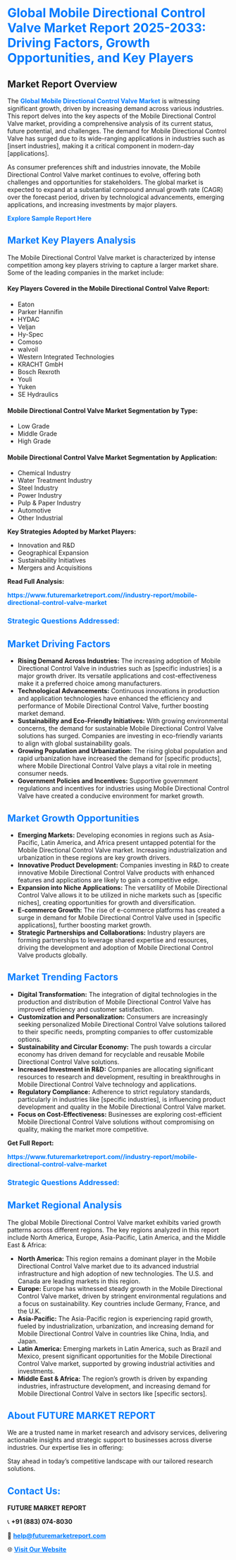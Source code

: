 <h1 style="color: #007BFF;">Global Mobile Directional Control Valve Market Report 2025-2033: Driving Factors, Growth Opportunities, and Key Players</h1>

<section id="overview">
<h2>Market Report Overview</h2>
<p>The <a href="https://www.futuremarketreport.com//industry-report/mobile-directional-control-valve-market" style="color: #007BFF; text-decoration: none;"><strong>Global Mobile Directional Control Valve Market</strong></a> is witnessing significant growth, driven by increasing demand across various industries. This report delves into the key aspects of the Mobile Directional Control Valve market, providing a comprehensive analysis of its current status, future potential, and challenges. The demand for Mobile Directional Control Valve has surged due to its wide-ranging applications in industries such as [insert industries], making it a critical component in modern-day [applications].</p>
<p>As consumer preferences shift and industries innovate, the Mobile Directional Control Valve market continues to evolve, offering both challenges and opportunities for stakeholders. The global market is expected to expand at a substantial compound annual growth rate (CAGR) over the forecast period, driven by technological advancements, emerging applications, and increasing investments by major players.</p>
</section>

<section id="overview">
<p><a href="https://www.futuremarketreport.com//request-sample/reportId=88406" style="color: #007BFF; text-decoration: none;"><strong>Explore Sample Report Here</strong></a></p>
</section>

<section id="key-players">
<h2 style="color: #007BFF;">Market Key Players Analysis</h2>
<p>The Mobile Directional Control Valve market is characterized by intense competition among key players striving to capture a larger market share. Some of the leading companies in the market include:</p>
<h4>Key Players Covered in the Mobile Directional Control Valve Report:</h4>
<ul><li>Eaton</li><li>Parker Hannifin</li><li>HYDAC</li><li>Veljan</li><li>Hy-Spec</li><li>Comoso</li><li>walvoil</li><li>Western Integrated Technologies</li><li>KRACHT GmbH</li><li>Bosch Rexroth</li><li>Youli</li><li>Yuken</li><li>SE Hydraulics</li></ul>
<h4>Mobile Directional Control Valve Market Segmentation by Type:</h4>
<ul><li>Low Grade</li><li>Middle Grade</li><li>High Grade</li></ul>

<h4>Mobile Directional Control Valve Market Segmentation by Application:</h4>
<ul><li>Chemical Industry</li><li>Water Treatment Industry</li><li>Steel Industry</li><li>Power Industry</li><li>Pulp &amp; Paper Industry</li><li>Automotive</li><li>Other Industrial</li></ul>
<p><strong>Key Strategies Adopted by Market Players:</strong></p>
<ul>
<li>Innovation and R&D</li>
<li>Geographical Expansion</li>
<li>Sustainability Initiatives</li>
<li>Mergers and Acquisitions</li>
</ul>
</section>

<section>
<p><strong>Read Full Analysis: </strong></p><a href="https://www.futuremarketreport.com//industry-report/mobile-directional-control-valve-market" style="color: #007BFF; text-decoration: none;"><strong>https://www.futuremarketreport.com//industry-report/mobile-directional-control-valve-market</strong></a>
<h3 style="color: #007BFF;">Strategic Questions Addressed:</h3>
</section>

<section id="driving-factors">
<h2 style="color: #007BFF;">Market Driving Factors</h2>
<ul>
<li><strong>Rising Demand Across Industries:</strong> The increasing adoption of Mobile Directional Control Valve in industries such as [specific industries] is a major growth driver. Its versatile applications and cost-effectiveness make it a preferred choice among manufacturers.</li>
<li><strong>Technological Advancements:</strong> Continuous innovations in production and application technologies have enhanced the efficiency and performance of Mobile Directional Control Valve, further boosting market demand.</li>
<li><strong>Sustainability and Eco-Friendly Initiatives:</strong> With growing environmental concerns, the demand for sustainable Mobile Directional Control Valve solutions has surged. Companies are investing in eco-friendly variants to align with global sustainability goals.</li>
<li><strong>Growing Population and Urbanization:</strong> The rising global population and rapid urbanization have increased the demand for [specific products], where Mobile Directional Control Valve plays a vital role in meeting consumer needs.</li>
<li><strong>Government Policies and Incentives:</strong> Supportive government regulations and incentives for industries using Mobile Directional Control Valve have created a conducive environment for market growth.</li>
</ul>
</section>

<section id="growth-opportunities">
<h2 style="color: #007BFF;">Market Growth Opportunities</h2>
<ul>
<li><strong>Emerging Markets:</strong> Developing economies in regions such as Asia-Pacific, Latin America, and Africa present untapped potential for the Mobile Directional Control Valve market. Increasing industrialization and urbanization in these regions are key growth drivers.</li>
<li><strong>Innovative Product Development:</strong> Companies investing in R&D to create innovative Mobile Directional Control Valve products with enhanced features and applications are likely to gain a competitive edge.</li>
<li><strong>Expansion into Niche Applications:</strong> The versatility of Mobile Directional Control Valve allows it to be utilized in niche markets such as [specific niches], creating opportunities for growth and diversification.</li>
<li><strong>E-commerce Growth:</strong> The rise of e-commerce platforms has created a surge in demand for Mobile Directional Control Valve used in [specific applications], further boosting market growth.</li>
<li><strong>Strategic Partnerships and Collaborations:</strong> Industry players are forming partnerships to leverage shared expertise and resources, driving the development and adoption of Mobile Directional Control Valve products globally.</li>
</ul>
</section>

<section id="trending-factors">
<h2 style="color: #007BFF;">Market Trending Factors</h2>
<ul>
<li><strong>Digital Transformation:</strong> The integration of digital technologies in the production and distribution of Mobile Directional Control Valve has improved efficiency and customer satisfaction.</li>
<li><strong>Customization and Personalization:</strong> Consumers are increasingly seeking personalized Mobile Directional Control Valve solutions tailored to their specific needs, prompting companies to offer customizable options.</li>
<li><strong>Sustainability and Circular Economy:</strong> The push towards a circular economy has driven demand for recyclable and reusable Mobile Directional Control Valve solutions.</li>
<li><strong>Increased Investment in R&D:</strong> Companies are allocating significant resources to research and development, resulting in breakthroughs in Mobile Directional Control Valve technology and applications.</li>
<li><strong>Regulatory Compliance:</strong> Adherence to strict regulatory standards, particularly in industries like [specific industries], is influencing product development and quality in the Mobile Directional Control Valve market.</li>
<li><strong>Focus on Cost-Effectiveness:</strong> Businesses are exploring cost-efficient Mobile Directional Control Valve solutions without compromising on quality, making the market more competitive.</li>
</ul>
</section>

<section>
<p><strong>Get Full Report: </strong></p><a href="https://www.futuremarketreport.com//industry-report/mobile-directional-control-valve-market" style="color: #007BFF; text-decoration: none;"><strong>https://www.futuremarketreport.com//industry-report/mobile-directional-control-valve-market</strong></a>
<h3 style="color: #007BFF;">Strategic Questions Addressed:</h3>
</section>


<section id="regional-analysis">
<h2 style="color: #007BFF;">Market Regional Analysis</h2>
<p>The global Mobile Directional Control Valve market exhibits varied growth patterns across different regions. The key regions analyzed in this report include North America, Europe, Asia-Pacific, Latin America, and the Middle East & Africa:</p>
<ul>
<li><strong>North America:</strong> This region remains a dominant player in the Mobile Directional Control Valve market due to its advanced industrial infrastructure and high adoption of new technologies. The U.S. and Canada are leading markets in this region.</li>
<li><strong>Europe:</strong> Europe has witnessed steady growth in the Mobile Directional Control Valve market, driven by stringent environmental regulations and a focus on sustainability. Key countries include Germany, France, and the U.K.</li>
<li><strong>Asia-Pacific:</strong> The Asia-Pacific region is experiencing rapid growth, fueled by industrialization, urbanization, and increasing demand for Mobile Directional Control Valve in countries like China, India, and Japan.</li>
<li><strong>Latin America:</strong> Emerging markets in Latin America, such as Brazil and Mexico, present significant opportunities for the Mobile Directional Control Valve market, supported by growing industrial activities and investments.</li>
<li><strong>Middle East & Africa:</strong> The region’s growth is driven by expanding industries, infrastructure development, and increasing demand for Mobile Directional Control Valve in sectors like [specific sectors].</li>
</ul>
</section>

<footer>
<h2 style="color: #007BFF;">About FUTURE MARKET REPORT</h2>
<p>We are a trusted name in market research and advisory services, delivering actionable insights and strategic support to businesses across diverse industries. Our expertise lies in offering:</p>

<p>Stay ahead in today’s competitive landscape with our tailored research solutions.</p>

<h2 style="color: #007BFF;">Contact Us:</h2>
<p><strong>FUTURE MARKET REPORT</strong></p>
<p>📞 <strong>+91 (883) 074-8030</strong></p>
<p>📧 <strong><a href="mailto:help@futuremarketreport.com" style="color: #007BFF;">help@futuremarketreport.com</a></strong></p>
<p>🌐 <strong><a href="https://www.futuremarketreport.com/" style="color: #007BFF;">Visit Our Website</a></strong></p>
</footer>